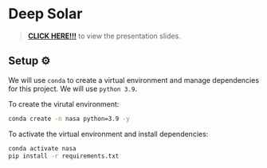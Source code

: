 # Deep Solar

> [**CLICK HERE!!!**](https://docs.google.com/presentation/d/e/2PACX-1vTogkaBUicX89BV_kY0Fs8rcqz19lru9TmqvFFt8X3z3i5sFYbxcn3rRm7-VPw1OAzBCSk0CadSAcFI/pub?start=false&loop=false&delayms=3000) to view the presentation slides.

## Setup ⚙️

We will use `conda` to create a virtual environment and manage dependencies for this project. We will use `python 3.9`.

To create the virutal environment:

```bash
conda create -n nasa python=3.9 -y
```

To activate the virtual environment and install dependencies:

```bash
conda activate nasa
pip install -r requirements.txt
```
